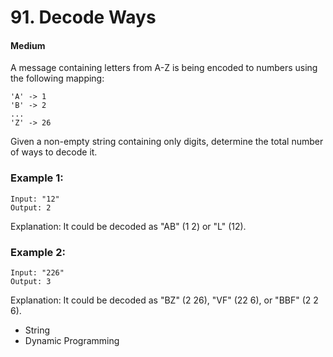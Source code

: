 # 91. Decode Ways
#### Medium

A message containing letters from A-Z is being encoded to numbers using the following mapping:

```
'A' -> 1
'B' -> 2
...
'Z' -> 26
```
Given a non-empty string containing only digits, determine the total number of ways to decode it.

### Example 1:

```
Input: "12"
Output: 2
```
Explanation: It could be decoded as "AB" (1 2) or "L" (12).

### Example 2:

```
Input: "226"
Output: 3
```
Explanation: It could be decoded as "BZ" (2 26), "VF" (22 6), or "BBF" (2 2 6).

* String
* Dynamic Programming